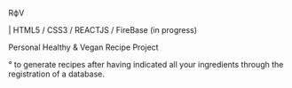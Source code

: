 RфV 

| HTML5 / CSS3 / REACTJS / FireBase (in progress)

Personal Healthy & Vegan Recipe Project 

° to generate recipes after having indicated all your ingredients through the registration of a database.
